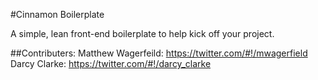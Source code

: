 #Cinnamon Boilerplate

A simple, lean front-end boilerplate to help kick off your project.

##Contributers:
Matthew Wagerfeild: https://twitter.com/#!/mwagerfield
Darcy Clarke: https://twitter.com/#!/darcy_clarke